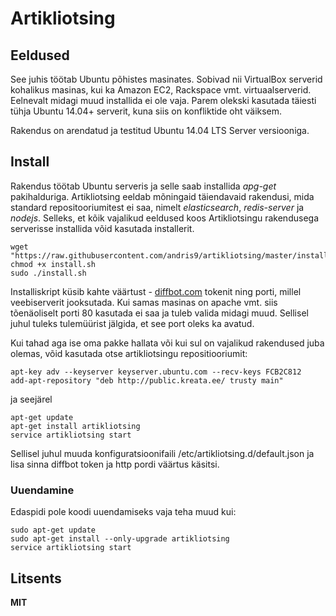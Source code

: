 # Artikliotsing

## Eeldused

See juhis töötab Ubuntu põhistes masinates. Sobivad nii VirtualBox serverid kohalikus masinas, kui ka Amazon EC2, Rackspace vmt. virtuaalserverid. Eelnevalt midagi muud installida ei ole vaja. Parem olekski kasutada täiesti tühja Ubuntu 14.04+ serverit, kuna siis on konfliktide oht väiksem.

Rakendus on arendatud ja testitud Ubuntu 14.04 LTS Server versiooniga.

## Install

Rakendus töötab Ubuntu serveris ja selle saab installida *apg-get* pakihalduriga. Artikliotsing eeldab mõningaid täiendavaid rakendusi, mida standard repositooriumitest ei saa, nimelt *elasticsearch*, *redis-server* ja *nodejs*. Selleks, et kõik vajalikud eeldused koos Artikliotsingu rakendusega serverisse installida võid kasutada installerit.

    wget "https://raw.githubusercontent.com/andris9/artikliotsing/master/install.sh"
    chmod +x install.sh
    sudo ./install.sh

Installiskript küsib kahte väärtust - [diffbot.com](http://diffbot.com) tokenit ning porti, millel veebiserverit jooksutada. Kui samas masinas on apache vmt. siis tõenäoliselt porti 80 kasutada ei saa ja tuleb valida midagi muud. Sellisel juhul tuleks tulemüürist jälgida, et see port oleks ka avatud.

Kui tahad aga ise oma pakke hallata või kui sul on vajalikud rakendused juba olemas, võid kasutada otse artikliotsingu repositiooriumit:

    apt-key adv --keyserver keyserver.ubuntu.com --recv-keys FCB2C812
    add-apt-repository "deb http://public.kreata.ee/ trusty main"

ja seejärel

    apt-get update
    apt-get install artikliotsing
    service artikliotsing start

Sellisel juhul muuda konfiguratsioonifaili /etc/artikliotsing.d/default.json ja lisa sinna diffbot token ja http pordi väärtus käsitsi.

### Uuendamine

Edaspidi pole koodi uuendamiseks vaja teha muud kui:

    sudo apt-get update
    sudo apt-get install --only-upgrade artikliotsing
    service artikliotsing start

## Litsents

**MIT**

